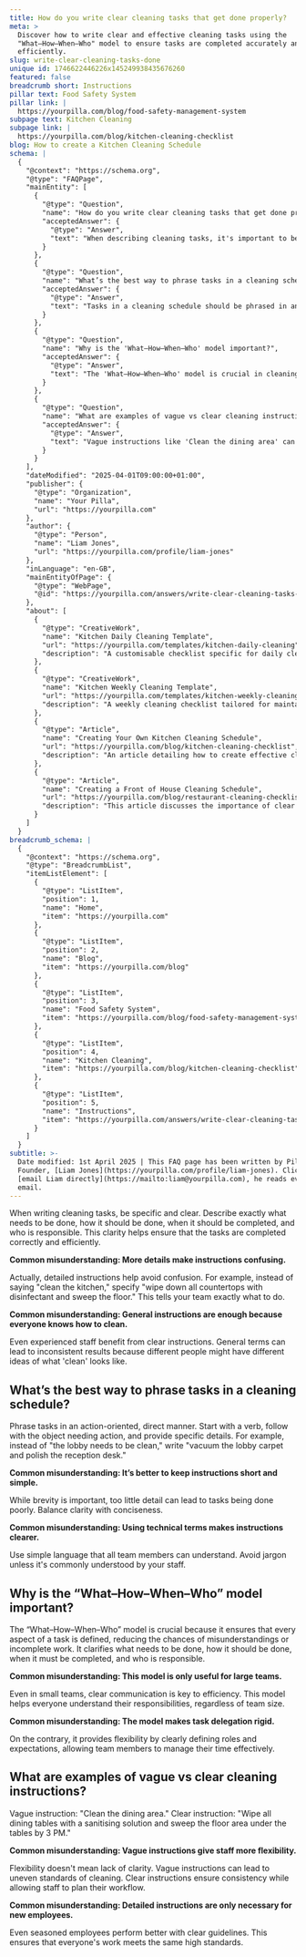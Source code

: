 ```yaml
---
title: How do you write clear cleaning tasks that get done properly?
meta: >
  Discover how to write clear and effective cleaning tasks using the
  "What–How–When–Who" model to ensure tasks are completed accurately and
  efficiently.
slug: write-clear-cleaning-tasks-done
unique id: 1746622446226x145249938435676260
featured: false
breadcrumb short: Instructions
pillar text: Food Safety System
pillar link: |
  https://yourpilla.com/blog/food-safety-management-system
subpage text: Kitchen Cleaning
subpage link: |
  https://yourpilla.com/blog/kitchen-cleaning-checklist
blog: How to create a Kitchen Cleaning Schedule
schema: |
  {
    "@context": "https://schema.org",
    "@type": "FAQPage",
    "mainEntity": [
      {
        "@type": "Question",
        "name": "How do you write clear cleaning tasks that get done properly?",
        "acceptedAnswer": {
          "@type": "Answer",
          "text": "When describing cleaning tasks, it's important to be specific and clear about what needs to be done, how it should be carried out, when it should be completed, and who is responsible. For example, instead of just saying 'clean the kitchen,' specify tasks like wiping down all countertops with disinfectant and sweeping the floor. Details like these help ensure tasks are performed correctly and consistently."
        }
      },
      {
        "@type": "Question",
        "name": "What’s the best way to phrase tasks in a cleaning schedule?",
        "acceptedAnswer": {
          "@type": "Answer",
          "text": "Tasks in a cleaning schedule should be phrased in an action-oriented and direct manner. Starting tasks with a verb, specifying the object, and adding details provide clarity. For example, wording like 'vacuum the lobby carpet and polish the reception desk' is effective and guides staff precisely on what to do."
        }
      },
      {
        "@type": "Question",
        "name": "Why is the 'What–How–When–Who' model important?",
        "acceptedAnswer": {
          "@type": "Answer",
          "text": "The 'What–How–When–Who' model is crucial in cleaning tasks as it reduces misunderstandings and incomplete work. This model ensures every aspect of a task is clearly defined, which helps in clarifying responsibilities and managing timelines across any team size, ensuring efficiency and effectiveness."
        }
      },
      {
        "@type": "Question",
        "name": "What are examples of vague vs clear cleaning instructions?",
        "acceptedAnswer": {
          "@type": "Answer",
          "text": "Vague instructions like 'Clean the dining area' can lead to inconsistent standards. A clear instruction such as 'Wipe all dining tables with a sanitising solution and sweep the floor area under the tables by 3 PM' ensures consistency and allows staff to plan their workflow effectively."
        }
      }
    ],
    "dateModified": "2025-04-01T09:00:00+01:00",
    "publisher": {
      "@type": "Organization",
      "name": "Your Pilla",
      "url": "https://yourpilla.com"
    },
    "author": {
      "@type": "Person",
      "name": "Liam Jones",
      "url": "https://yourpilla.com/profile/liam-jones"
    },
    "inLanguage": "en-GB",
    "mainEntityOfPage": {
      "@type": "WebPage",
      "@id": "https://yourpilla.com/answers/write-clear-cleaning-tasks-done"
    },
    "about": [
      {
        "@type": "CreativeWork",
        "name": "Kitchen Daily Cleaning Template",
        "url": "https://yourpilla.com/templates/kitchen-daily-cleaning",
        "description": "A customisable checklist specific for daily cleaning requirements in kitchen areas."
      },
      {
        "@type": "CreativeWork",
        "name": "Kitchen Weekly Cleaning Template",
        "url": "https://yourpilla.com/templates/kitchen-weekly-cleaning",
        "description": "A weekly cleaning checklist tailored for maintaining hygiene and order in kitchen spaces."
      },
      {
        "@type": "Article",
        "name": "Creating Your Own Kitchen Cleaning Schedule",
        "url": "https://yourpilla.com/blog/kitchen-cleaning-checklist",
        "description": "An article detailing how to create effective cleaning schedules for kitchen spaces."
      },
      {
        "@type": "Article",
        "name": "Creating a Front of House Cleaning Schedule",
        "url": "https://yourpilla.com/blog/restaurant-cleaning-checklists",
        "description": "This article discusses the importance of clear and detailed front of house cleaning checklists in restaurants."
      }
    ]
  }
breadcrumb_schema: |
  {
    "@context": "https://schema.org",
    "@type": "BreadcrumbList",
    "itemListElement": [
      {
        "@type": "ListItem",
        "position": 1,
        "name": "Home",
        "item": "https://yourpilla.com"
      },
      {
        "@type": "ListItem",
        "position": 2,
        "name": "Blog",
        "item": "https://yourpilla.com/blog"
      },
      {
        "@type": "ListItem",
        "position": 3,
        "name": "Food Safety System",
        "item": "https://yourpilla.com/blog/food-safety-management-system"
      },
      {
        "@type": "ListItem",
        "position": 4,
        "name": "Kitchen Cleaning",
        "item": "https://yourpilla.com/blog/kitchen-cleaning-checklist"
      },
      {
        "@type": "ListItem",
        "position": 5,
        "name": "Instructions",
        "item": "https://yourpilla.com/answers/write-clear-cleaning-tasks-done"
      }
    ]
  }
subtitle: >-
  Date modified: 1st April 2025 | This FAQ page has been written by Pilla
  Founder, [Liam Jones](https://yourpilla.com/profile/liam-jones). Click to
  [email Liam directly](https://mailto:liam@yourpilla.com), he reads every
  email.
---
```

When writing cleaning tasks, be specific and clear. Describe exactly what needs to be done, how it should be done, when it should be completed, and who is responsible. This clarity helps ensure that the tasks are completed correctly and efficiently.

**Common misunderstanding: More details make instructions confusing.**

Actually, detailed instructions help avoid confusion. For example, instead of saying "clean the kitchen," specify "wipe down all countertops with disinfectant and sweep the floor." This tells your team exactly what to do.

**Common misunderstanding: General instructions are enough because everyone knows how to clean.**

Even experienced staff benefit from clear instructions. General terms can lead to inconsistent results because different people might have different ideas of what 'clean' looks like.

## What’s the best way to phrase tasks in a cleaning schedule?

Phrase tasks in an action-oriented, direct manner. Start with a verb, follow with the object needing action, and provide specific details. For example, instead of "the lobby needs to be clean," write "vacuum the lobby carpet and polish the reception desk."

**Common misunderstanding: It’s better to keep instructions short and simple.**

While brevity is important, too little detail can lead to tasks being done poorly. Balance clarity with conciseness.

**Common misunderstanding: Using technical terms makes instructions clearer.**

Use simple language that all team members can understand. Avoid jargon unless it's commonly understood by your staff.

## Why is the “What–How–When–Who” model important?

The “What–How–When–Who” model is crucial because it ensures that every aspect of a task is defined, reducing the chances of misunderstandings or incomplete work. It clarifies what needs to be done, how it should be done, when it must be completed, and who is responsible.

**Common misunderstanding: This model is only useful for large teams.**

Even in small teams, clear communication is key to efficiency. This model helps everyone understand their responsibilities, regardless of team size.

**Common misunderstanding: The model makes task delegation rigid.**

On the contrary, it provides flexibility by clearly defining roles and expectations, allowing team members to manage their time effectively.

## What are examples of vague vs clear cleaning instructions?

Vague instruction: "Clean the dining area." Clear instruction: "Wipe all dining tables with a sanitising solution and sweep the floor area under the tables by 3 PM."

**Common misunderstanding: Vague instructions give staff more flexibility.**

Flexibility doesn't mean lack of clarity. Vague instructions can lead to uneven standards of cleaning. Clear instructions ensure consistency while allowing staff to plan their workflow.

**Common misunderstanding: Detailed instructions are only necessary for new employees.**

Even seasoned employees perform better with clear guidelines. This ensures that everyone's work meets the same high standards.
